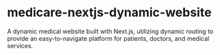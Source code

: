 # medicare-nextjs-dynamic-website
A dynamic medical website built with Next.js, utilizing dynamic routing to provide an easy-to-navigate platform for patients, doctors, and medical services. 
